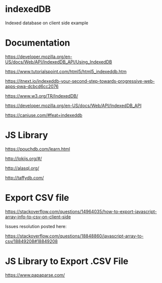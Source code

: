 # indexedDB
Indexed database on client side example

# Documentation

https://developer.mozilla.org/en-US/docs/Web/API/IndexedDB_API/Using_IndexedDB

https://www.tutorialspoint.com/html5/html5_indexeddb.htm

https://itnext.io/indexeddb-your-second-step-towards-progressive-web-apps-pwa-dcbcd6cc2076

https://www.w3.org/TR/IndexedDB/

https://developer.mozilla.org/en-US/docs/Web/API/IndexedDB_API

https://caniuse.com/#feat=indexeddb

# JS Library

https://pouchdb.com/learn.html

http://lokijs.org/#/

http://alasql.org/

http://taffydb.com/

# Export CSV file

https://stackoverflow.com/questions/14964035/how-to-export-javascript-array-info-to-csv-on-client-side

Issues resolution posted here:

https://stackoverflow.com/questions/18848860/javascript-array-to-csv/18849208#18849208

# JS Library to Export .CSV File

https://www.papaparse.com/

